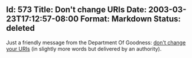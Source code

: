 Id: 573
Title: Don't change URIs
Date: 2003-03-23T17:12:57-08:00
Format: Markdown
Status: deleted
--------------
Just a friendly message from the Department Of Goodness: [don't change
your URIs](http://www.w3.org/Provider/Style/URI) (in slightly more words
but delivered by an authority).
